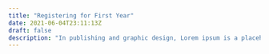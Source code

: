 ```yaml
---
title: "Registering for First Year"
date: 2021-06-04T23:11:13Z
draft: false
description: "In publishing and graphic design, Lorem ipsum is a placeholder text commonly used to demonstrate the visual form of a document or a typeface without relying on meaningful content. Lorem ipsum may be used as a placeholder before final copy is available."
---
```

